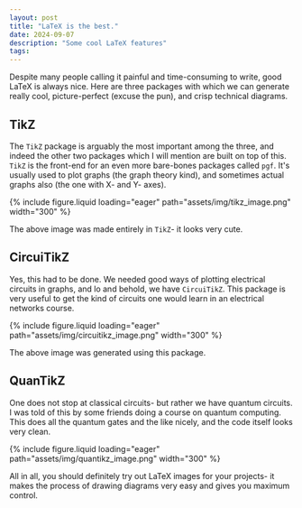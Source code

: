 ```yaml
---
layout: post
title: "LaTeX is the best."
date: 2024-09-07
description: "Some cool LaTeX features"
tags: 
---
```


Despite many people calling it painful and time-consuming to write, good LaTeX is always nice. Here are three packages with which we can generate really cool, picture-perfect (excuse the pun), and crisp technical diagrams.

## TikZ

The `TikZ` package is arguably the most important among the three, and indeed the other two packages which I will mention are built on top of this. `TikZ` is the front-end for an even more bare-bones packages called `pgf`. It's usually used to plot graphs (the graph theory kind), and sometimes actual graphs also (the one with X- and Y- axes).

{% include figure.liquid loading="eager" path="assets/img/tikz_image.png" width="300" %} 

The above image was made entirely in `TikZ`- it looks very cute.

## CircuiTikZ

Yes, this had to be done. We needed good ways of plotting electrical circuits in graphs, and lo and behold, we have `CircuiTikZ`. This package is very useful to get the kind of circuits one would learn in an electrical networks course.

{% include figure.liquid loading="eager" path="assets/img/circuitikz_image.png" width="300" %} 

The above image was generated using this package.

## QuanTikZ

One does not stop at classical circuits- but rather we have quantum circuits. I was told of this by some friends doing a course on quantum computing. This does all the quantum gates and the like nicely, and the code itself looks very clean.

{% include figure.liquid loading="eager" path="assets/img/quantikz_image.png" width="300" %} 

All in all, you should definitely try out LaTeX images for your projects- it makes the process of drawing diagrams very easy and gives you maximum control.